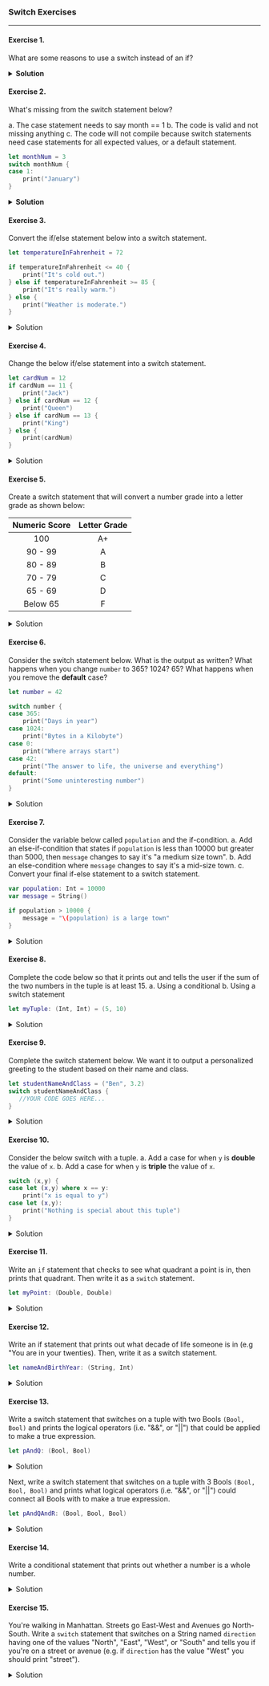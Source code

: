 ### Switch Exercises
---

#### Exercise 1.
What are some reasons to use a switch instead of an if?

<details>
<summary><b>Solution</b></summary>

> - When there is a known set of values a conditional is testing for
> - When there are a known set of ranges that can be matched against
> - To match tuple patterns
> - Reads better (this is usually the result of the previous reasons)

</details>

#### Exercise 2.
What's missing from the switch statement below?

a. The case statement needs to say month == 1
b. The code is valid and not missing anything
c. The code will not compile because switch statements need case statements for all expected values, or a default statement.

```swift
let monthNum = 3
switch monthNum {
case 1:
    print("January")
}
```

<details>
<summary><b>Solution</b></summary>

> c. The code will not compile because switch statements need case statements for all expected values, or a default statement.

</details>

#### Exercise 3.
Convert the if/else statement below into a switch statement.

```swift
let temperatureInFahrenheit = 72

if temperatureInFahrenheit <= 40 {
    print("It's cold out.")
} else if temperatureInFahrenheit >= 85 {
    print("It's really warm.")
} else {
    print("Weather is moderate.")
}
```

<details>
<summary>Solution</summary>
    
```swift
switch temperatureInFahrenheit {
case let t where t <= 40:
    print("It's cold out.")
case let t where t >= 85:
    print("It's really warm.")
default:
    print("Weather is moderate.")
}
```

</details>

#### Exercise 4.
Change the below if/else statement into a switch statement.

```swift
let cardNum = 12
if cardNum == 11 {
    print("Jack")
} else if cardNum == 12 {
    print("Queen")
} else if cardNum == 13 {
    print("King")
} else {
    print(cardNum)
}
```

<details>
<summary>Solution</summary>

```swift
switch cardNum {
case 11:
    print("Jack")
case 12:
    print("Queen")
case 13:
    print("King")
default:
    print(cardNum)
}
```

</details>

#### Exercise 5.
Create a switch statement that will convert a number grade into a letter grade as shown below:

| Numeric Score | Letter Grade |
| :----------:  | :----------: |
| 100 | A+|
| 90  - 99 |  A |
| 80 - 89 | B |
| 70 - 79 | C |
| 65 - 69 | D |
| Below 65 | F |

<details>
<summary>Solution</summary>

```swift
let grade = 90

switch grade {
case 100:
    print("A+")
case grade where grade >= 90  && grade <= 99:
    print("A")
case grade where grade >= 80 && grade <= 89:
    print("B")
case grade where grade >= 70 && grade <= 79:
    print("C")
case grade where grade >= 65 && grade <= 69:
    print("D")
case grade where grade < 65 && grade >= 0 && grade < 101:
    print("F")
default:
    print("Grade must be in the range 0-100")
}
```

</details>

#### Exercise 6.
Consider the switch statement below. What is the output as written? What happens when you change `number` to 365? 1024? 65? What happens when you remove the __default__ case?
```swift
let number = 42

switch number {
case 365:
    print("Days in year")
case 1024:
    print("Bytes in a Kilobyte")
case 0:
    print("Where arrays start")
case 42:
    print("The answer to life, the universe and everything")
default:
    print("Some uninteresting number")
}
```

<details>
<summary>Solution</summary>

```swift
nummber = 42 // Output: "The answer to life, the universe and everything"
number = 365 // Output: "Days in year"
number = 1024 // Output: "Bytes in a Kilobyte"
number = 65 // Output: "Some uninteresting number"
```

>If we remove the default case, we will get a runtime error becuase the switch statement is no longer exhaustive. The default case tells us what to do in the event that the value we are switching on does not match any of the existing cases. Because `number` is an `Int`, it can potentially be any digit in the range between Int.min (-9,223,372,036,854,775,808) and Int.max (9,223,372,036,854,775,807). The default case gives us the power to only specify the cases we care about, while performing some arbitrary action if none of those specified cases are met.

</details>

#### Exercise 7.
Consider the variable below called `population` and the if-condition.
a. Add an else-if-condition that states if `population` is less than 10000 but greater than 5000, then `message` changes to say it's "a medium size town".
b. Add an else-condition where `message` changes to say it's a mid-size town.
c. Convert your final if-else statement to a switch statement.

```swift
var population: Int = 10000
var message = String()

if population > 10000 {
    message = "\(population) is a large town"
}
```

<details>
<summary>Solution</summary>

```swift
var population: Int = 10000
var message = String()

if population >= 10000 {
    message = "\(population) is a large town"
} else if population < 10000 && population > 5000 {
    message = "\(population) is a medium size town"
} else {
    message = "\(population) is a mid-size town"
}

switch population {
case population where population >= 10000:
    message = "\(population) is a large town"
case population where population < 10000 && population > 5000:
    message = "\(population) is a medium size town"
default:
    message = "\(population) is a mid-size town"
}
```

</details>

#### Exercise 8.
Complete the code below so that it prints out and tells the user if the sum of the two numbers in the tuple is at least 15.
a. Using a conditional
b. Using a switch statement

```swift
let myTuple: (Int, Int) = (5, 10)
```

<details>
<summary>Solution</summary>

```swift
let tupleSum = myTuple.0 + myTuple.1

if tupleSum >= 15 {
    print("Sum is at least 15!")
} else {
    print("Sum is less than 15 :(")
}

switch tupleSum {
case tupleSum where tupleSum >= 15:
    print("Sum is at least 15!")
default:
     print("Sum is less than 15 :(")
}
```

</details>

#### Exercise 9.
Complete the switch statement below.  We want it to output a personalized greeting to the student based on their name and class.

```swift
let studentNameAndClass = ("Ben", 3.2)
switch studentNameAndClass {
   //YOUR CODE GOES HERE...
}
```

<details>
<summary>Solution</summary>

```swift
switch studentNameAndClass {
case let (studentName, cohort):
    print("Hey \(studentName)! Welcome to Access Code \(cohort)!")
}
```

</details>

#### Exercise 10.
Consider the below switch with a tuple.
a. Add a case for when `y` is __double__ the value of `x`.
b. Add a case for when `y` is __triple__ the value of `x`.

```swift
switch (x,y) {
case let (x,y) where x == y:
    print("x is equal to y")
case let (x,y):
    print("Nothing is special about this tuple")
}
```

<details>
<summary>Solution</summary>

```swift
let tupleTen = (9,27)

switch tupleTen {
case let (x,y) where x == y:
    print("x is equal to y")
case let (x,y) where y == x*2:
    print("y is double the value of x")
case let (x,y) where y == x*3:
    print("y is triple the value of x")
case let (x,y):
    print("Nothing is special about this tuple")
}
```

</details>

#### Exercise 11.
Write an `if` statement that checks to see what quadrant a point is in, then prints that quadrant.
Then write it as a `switch` statement.

```swift
let myPoint: (Double, Double)
```

<details>
<summary>Solution</summary>

```swift
let myPoint: (Double, Double) = (2.0, -5.0)

if myPoint.0 >= 0 && myPoint.1 > 0 {
    print("\(myPoint) is in Quadrant 1")
} else if myPoint.0 <= 0 && myPoint.1 > 0 {
    print("\(myPoint) is in Quadrant 2")
} else if myPoint.0 <= 0  && myPoint.1 < 0 {
    print("\(myPoint) is in Quadrant 3")
} else if myPoint.0 >= 0 && myPoint.1 < 0 {
    print("\(myPoint) is in Quadrant 4")
} else if myPoint.0 == 0 && myPoint.1 == 0 {
    print("\(myPoint) is the Origin")
} else {
    print("\(myPoint) does not fall in any Quadrant. Maybe it falls on a line?")
}

switch myPoint {
case let (x,y) where x >= 0 && y > 0:
    print("\(myPoint) is in Quadrant 1")
case let (x,y) where x <= 0 && y > 0:
    print("\(myPoint) is in Quadrant 2")
case let (x,y) where x <= 0 && y < 0:
    print("\(myPoint) is in Quadrant 3")
case let (x,y) where x >= 0 && y < 0:
    print("\(myPoint) is in Quadrant 4")
case let (x,y) where x == 0 && y == 0:
    print("\(myPoint) is the Origin")
default:
    print("\(myPoint) does not fall in any Quadrant. Maybe it falls on a line?")
}
```

</details>

#### Exercise 12.
Write an if statement that prints out what decade of life someone is in (e.g "You are in your twenties).
Then, write it as a switch statement.

```swift
let nameAndBirthYear: (String, Int)
```

<details>
<summary>Solution</summary>

```swift
nameAndBirthYear = ("Erica", 27)

//if-statement with ranges
if (1...9).contains(nameAndBirthYear.1) {
    print("\(nameAndBirthYear.0), you're still a baby! Here's some apple juice sweetie.")
} else if (10...19).contains(nameAndBirthYear.1) {
    print("\(nameAndBirthYear.0), you are in your teens")
} else if (20...29).contains(nameAndBirthYear.1) {
    print("\(nameAndBirthYear.0), you are in your twenties")
} else if (30...39).contains(nameAndBirthYear.1) {
    print("\(nameAndBirthYear.0), you are in your thirties")
} else if (40...49).contains(nameAndBirthYear.1) {
    print("\(nameAndBirthYear.0), you are in your forties")
} else if (50...59).contains(nameAndBirthYear.1) {
    print("\(nameAndBirthYear.0), you are in your fifties")
} else if (60...69).contains(nameAndBirthYear.1) {
    print("\(nameAndBirthYear.0), you are in your sixties")
} else if (70...79).contains(nameAndBirthYear.1) {
    print("\(nameAndBirthYear.0), you are in your seventies")
} else if (80...89).contains(nameAndBirthYear.1) {
    print("\(nameAndBirthYear.0), you are in your eighties")
} else if (90...99).contains(nameAndBirthYear.1) {
    print("\(nameAndBirthYear.0), you are in your nineties")
} else if nameAndBirthYear.1 >= 100 {
    print("\(nameAndBirthYear.0), you are \(nameAndBirthYear.1) years old! What's your secret? Are you immortal?")
}


switch nameAndBirthYear {
case let (name, age) where (1...9).contains(age):
    print("\(name), you're still a baby! Here's some apple juice sweetie.")
case let (name, age) where (10...19).contains(age):
    print("\(name), you are in your teens")
case let (name, age) where (20...29).contains(age):
    print("\(name), you are in your twenties")
case let (name, age) where (30...39).contains(age):
    print("\(name), you are in your thirties")
case let (name, age) where (40...49).contains(age):
    print("\(name), you are in your forties")
case let (name, age) where (50...59).contains(age):
    print("\(name), you are in your fifties")
case let (name, age) where (60...69).contains(age):
    print("\(name), you are in your sixties")
case let (name, age) where (70...79).contains(age):
    print("\(name), you are in your seventies")
case let (name, age) where (80...89).contains(age):
    print("\(name), you are in your eighties")
case let (name, age) where (90...99).contains(age):
    print("\(name), you are in your nineties")
case let (name, age) where age >= 100:
    print("\(name), you are \(age) years old! What's your secret? Are you immortal?")
default:
    print("Uhhm... Give me a real age please!")
}
```

</details>

#### Exercise 13.
Write a switch statement that switches on a tuple with two Bools `(Bool, Bool)` and prints the logical operators (i.e. "&&", or "||") that could be applied to make a true expression.

```swift
let pAndQ: (Bool, Bool)
```
<details>
    <summary>Solution</summary>
    ```swift
    let pAndQ: (Bool, Bool) = (false, false)
    //let pAndQ: (Bool, Bool) = (true, true)
    //let pAndQ: (Bool, Bool) = (true, false)
    //let pAndQ: (Bool, Bool) = (false, true)

    switch pAndQ {
    case (true, true):
        print("|| or &&")
    case (false, false):
        print("No way to true without ! (not)")
    case (true, false), (false, true):
        print("||")
    }
    ```
</details>

Next, write a switch statement that switches on a tuple with 3 Bools `(Bool, Bool, Bool)` and prints what logical operators (i.e. "&&", or "||") could connect all Bools with to make a true expression.

```swift
let pAndQAndR: (Bool, Bool, Bool)
```

<details>
<summary>Solution</summary>

```swift
switch pAndQAndR {
case (true, true, true):
    print("|| or &&")
case (false, true, true), (true, false, true), (true, true, false), (false, true, false), (false, false, true), (true, false, false):
    print("||")
case (false, false, false):
    print("No way to true without ! (not)")
}
```

</details>


#### Exercise 14.
Write a conditional statement that prints out whether a number is a whole number.

<details>
<summary>Solution</summary>

```swift
let num = 5

if floor(Double(num)) == Double(num) { //works whether num is an Int or a Double
    print("\(num) is a whole number")
} else {
    print("\(num) is not a whole number")
}
```

</details>

#### Exercise 15.
You're walking in Manhattan. Streets go East-West and Avenues go North-South. Write a `switch` statement that switches on a String named `direction` having one of the values "North", "East", "West", or "South" and tells you if you're on a street or avenue (e.g. if `direction` has the value "West" you should print "street").

<details>
<summary>Solution</summary>

```swift
let direction = "North"

switch direction {
case direction where direction == "North" || direction == "South":
    print("avenue")
case direction where direction == "East" || direction == "West":
    print("street")
default:
    print("unknown location")
    
}
```

</details>
 
